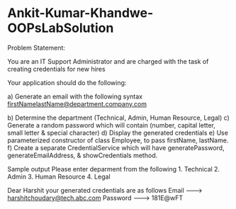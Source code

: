 # Ankit-Kumar-Khandwe-OOPsLabSolution

Problem Statement:

You are an IT Support Administrator and are charged with the task of creating credentials for new hires

Your application should do the following:

a)	Generate an email with the following syntax
firstNamelastName@department.company.com

b)	Determine the department (Technical, Admin, Human Resource, Legal)
c)	Generate a random password which will contain (number, capital letter, small letter & special character)
d)	Display the generated credentials
e)	Use parameterized constructor of class Employee, to pass firstName, lastName.
f)	Create a separate CredentialService which will have generatePassword, generateEmailAddress, & showCredentials method.



Sample output
Please enter deparment from the following
		1. Technical
		2. Admin
		3. Human Resource
		4. Legal

Dear Harshit your generated credentials are as follows
Email    ---> harshitchoudary@tech.abc.com
Password ---> 181E@wFT
